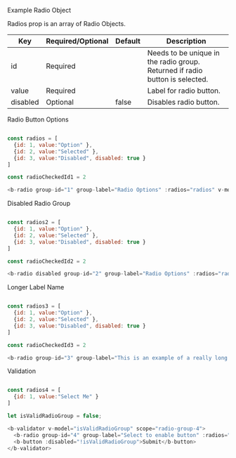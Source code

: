 Example Radio Object

Radios prop is an array of Radio Objects.

| Key      | Required/Optional | Default | Description                              |
| -------- | ----------------- | ------- | ---------------------------------------- |
| id       | Required          |         | Needs to be unique in the radio group. Returned if radio button is selected.  |
| value    | Required          |         | Label for radio button. |
| disabled | Optional          | false   | Disables radio button.                   |

Radio Button Options

```js

const radios = [
  {id: 1, value:"Option" },
  {id: 2, value:"Selected" },
  {id: 3, value:"Disabled", disabled: true }
]

const radioCheckedId1 = 2

<b-radio group-id="1" group-label="Radio Options" :radios="radios" v-model="radioCheckedId1"/>

```

Disabled Radio Group

```js

const radios2 = [
  {id: 1, value:"Option" },
  {id: 2, value:"Selected" },
  {id: 3, value:"Disabled", disabled: true }
]

const radioCheckedId2 = 2

<b-radio disabled group-id="2" group-label="Radio Options" :radios="radios2" v-model="radioCheckedId2"/>

```

Longer Label Name

```js

const radios3 = [
  {id: 1, value:"Option" },
  {id: 2, value:"Selected" },
  {id: 3, value:"Disabled", disabled: true }
]

const radioCheckedId3 = 2

<b-radio group-id="3" group-label="This is an example of a really long group label." :radios="radios3" v-model="radioCheckedId3"/>

```

Validation

```js

const radios4 = [
  {id: 1, value:"Select Me" }
]

let isValidRadioGroup = false;

<b-validator v-model="isValidRadioGroup" scope="radio-group-4">
  <b-radio group-id="4" group-label="Select to enable button" :radios="radios4" validation-name="radio" required />
  <b-button :disabled="!isValidRadioGroup">Submit</b-button>
</b-validator>

```